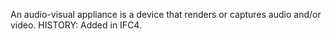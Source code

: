 ﻿An audio-visual appliance is a device that renders or captures audio and/or video.  HISTORY: Added in IFC4.
